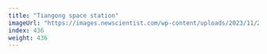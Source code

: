 ```yaml
---
title: "Tiangong space station"
imageUrl: "https://images.newscientist.com/wp-content/uploads/2023/11/28105458/SEI_181884485.jpg?width=600"
index: 436
weight: 436
---
```

